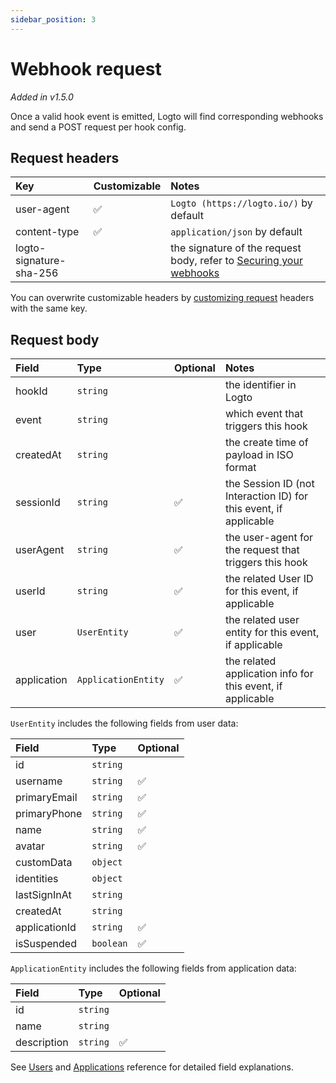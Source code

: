 ```yaml
---
sidebar_position: 3
---
```


# Webhook request

_Added in v1.5.0_

Once a valid hook event is emitted, Logto will find corresponding webhooks and send a POST request per hook config.

## Request headers

| Key                     | Customizable | Notes                                                                                             |
| :---------------------- | :----------- | :------------------------------------------------------------------------------------------------ |
| user-agent              | ✅           | `Logto (https://logto.io/)` by default                                                            |
| content-type            | ✅           | `application/json` by default                                                                     |
| logto-signature-sha-256 |              | the signature of the request body, refer to [Securing your webhooks](./securing-your-webhooks.md) |

You can overwrite customizable headers by [customizing request](./configure-webhooks-in-console.md#secure-webhook) headers with the same key.

## Request body

| Field       | Type                | Optional | Notes                                                             |
| :---------- | :------------------ | :------- | :---------------------------------------------------------------- |
| hookId      | `string`            |          | the identifier in Logto                                           |
| event       | `string`            |          | which event that triggers this hook                               |
| createdAt   | `string`            |          | the create time of payload in ISO format                          |
| sessionId   | `string`            | ✅       | the Session ID (not Interaction ID) for this event, if applicable |
| userAgent   | `string`            | ✅       | the user-agent for the request that triggers this hook            |
| userId      | `string`            | ✅       | the related User ID for this event, if applicable                 |
| user        | `UserEntity`        | ✅       | the related user entity for this event, if applicable             |
| application | `ApplicationEntity` | ✅       | the related application info for this event, if applicable        |

`UserEntity` includes the following fields from user data:

| Field         | Type      | Optional |
| :------------ | :-------- | :------- |
| id            | `string`  |          |
| username      | `string`  | ✅       |
| primaryEmail  | `string`  | ✅       |
| primaryPhone  | `string`  | ✅       |
| name          | `string`  | ✅       |
| avatar        | `string`  | ✅       |
| customData    | `object`  |          |
| identities    | `object`  |          |
| lastSignInAt  | `string`  |          |
| createdAt     | `string`  |          |
| applicationId | `string`  | ✅       |
| isSuspended   | `boolean` | ✅       |

`ApplicationEntity` includes the following fields from application data:

| Field       | Type     | Optional |
| :---------- | :------- | :------- |
| id          | `string` |          |
| name        | `string` |          |
| description | `string` | ✅       |

See [Users](/docs/references/users/) and [Applications](/docs/references/applications/) reference for detailed field explanations.
